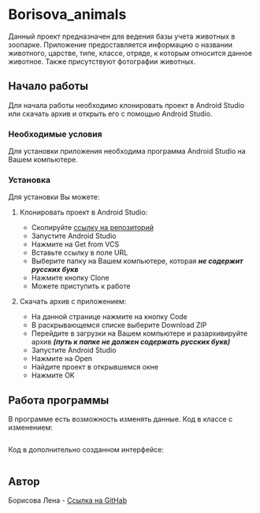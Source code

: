 # **Borisova_animals**

Данный проект предназначен для ведения базы учета животных в зоопарке. Приложение предоставляется информацию о названии животного, царстве, типе, классе, отряде, к которым относится данное животное. Также присутствуют фотографии животных. 

## **Начало работы**

Для начала работы необходимо клонировать проект в Android Studio или скачать архив и открыть его с помощью Android Studio. 

### **Необходимые условия**

Для установки приложения необходима программа Android Studio на Вашем компьютере.

### **Установка**

Для установки Вы можете:

1. Клонировать проект в Android Studio:

    * Скопируйте [ссылку на репозиторий](https://github.com/BorisovaLena/Borisova_animals)
    * Запустите Android Studio
    * Нажмите на Get from VCS
    * Вставьте ссылку в поле URL
    * Выберите папку на Вашем компьютере, которая ***не содержит русских букв***
    * Нажмите кнопку Clone
    * Можете приступить к работе
 
 2. Скачать архив с приложением:
 
    * На данной странице нажмите на кнопку Code
    * В раскрывающемся списке выберите Download ZIP
    * Перейдите в загрузки на Вашем компьютере и разархивируйте архив ***(путь к папке не должен содержать русских букв)***
    * Запустите Android Studio
    * Нажмите на Open
    * Найдите проект в открывшемся окне
    * Нажмите OK

## **Работа программы**

В программе есть возможность изменять данные.
Код в классе с изменением:
```

```

Код в дополнительно созданном интерфейсе:
```

```

## **Автор**

Борисова Лена - [Ссылка на GitHab](https://github.com/BorisovaLena)

